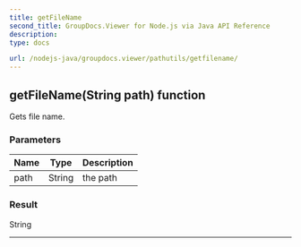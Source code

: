 ```yaml
---
title: getFileName
second_title: GroupDocs.Viewer for Node.js via Java API Reference
description: 
type: docs

url: /nodejs-java/groupdocs.viewer/pathutils/getfilename/
---
```


## getFileName(String path)  function
Gets file name.

### Parameters

| Name | Type | Description |
| --- | --- | --- |
| path | String | the path |

### Result
String


---


